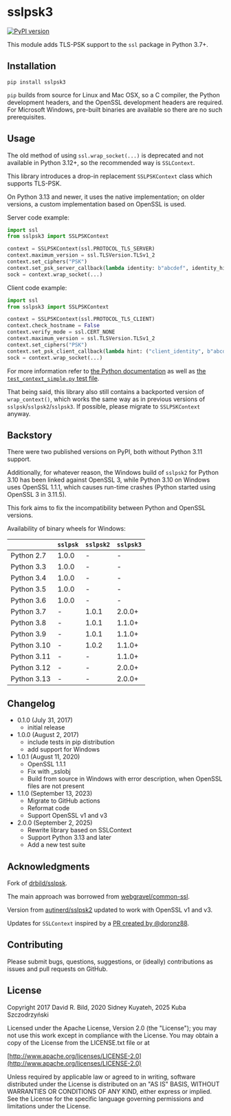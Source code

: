 # sslpsk3

[![PyPI version](https://badge.fury.io/py/sslpsk3.svg)](https://badge.fury.io/py/sslpsk3)

This module adds TLS-PSK support to the `ssl` package in Python 3.7+.

## Installation

```pip install sslpsk3```

`pip` builds from source for Linux and Mac OSX, so a C compiler, the Python
development headers, and the OpenSSL development headers are required. For
Microsoft Windows, pre-built binaries are available so there are no such
prerequisites.

## Usage

The old method of using `ssl.wrap_socket(...)` is deprecated and not available in Python 3.12+, so the recommended way
is `SSLContext`.

This library introduces a drop-in replacement `SSLPSKContext` class which supports TLS-PSK.

On Python 3.13 and newer, it uses the native implementation; on older versions, a custom implementation based on OpenSSL
is used.

Server code example:

```py
import ssl
from sslpsk3 import SSLPSKContext

context = SSLPSKContext(ssl.PROTOCOL_TLS_SERVER)
context.maximum_version = ssl.TLSVersion.TLSv1_2
context.set_ciphers("PSK")
context.set_psk_server_callback(lambda identity: b"abcdef", identity_hint="server_hint")
sock = context.wrap_socket(...)
```

Client code example:

```py
import ssl
from sslpsk3 import SSLPSKContext

context = SSLPSKContext(ssl.PROTOCOL_TLS_CLIENT)
context.check_hostname = False
context.verify_mode = ssl.CERT_NONE
context.maximum_version = ssl.TLSVersion.TLSv1_2
context.set_ciphers("PSK")
context.set_psk_client_callback(lambda hint: ("client_identity", b"abcdef"))
sock = context.wrap_socket(...)
```

For more information refer
to [the Python documentation](https://docs.python.org/3.13/library/ssl.html#ssl.SSLContext.set_psk_client_callback) as
well as [the `test_context_simple.py` test file](tests/test_context_simple.py).

That being said, this library also still contains a backported version of `wrap_context()`, which works the same way as
in previous versions of `sslpsk`/`sslpsk2`/`sslpsk3`. If possible, please migrate to `SSLPSKContext` anyway.

## Backstory

There were two published versions on PyPI, both without Python 3.11 support.

Additionally, for whatever reason, the Windows build of `sslpsk2` for Python 3.10 has been linked against OpenSSL 3,
while Python 3.10 on Windows uses OpenSSL 1.1.1, which causes run-time crashes (Python started using OpenSSL 3 in
3.11.5).

This fork aims to fix the incompatibility between Python and OpenSSL versions.

Availability of binary wheels for Windows:

|             | `sslpsk` | `sslpsk2` | `sslpsk3` |
|-------------|----------|-----------|-----------|
| Python 2.7  | 1.0.0    | -         | -         |
| Python 3.3  | 1.0.0    | -         | -         |
| Python 3.4  | 1.0.0    | -         | -         |
| Python 3.5  | 1.0.0    | -         | -         |
| Python 3.6  | 1.0.0    | -         | -         |
| Python 3.7  | -        | 1.0.1     | 2.0.0+    |
| Python 3.8  | -        | 1.0.1     | 1.1.0+    |
| Python 3.9  | -        | 1.0.1     | 1.1.0+    |
| Python 3.10 | -        | 1.0.2     | 1.1.0+    |
| Python 3.11 | -        | -         | 1.1.0+    |
| Python 3.12 | -        | -         | 2.0.0+    |
| Python 3.13 | -        | -         | 2.0.0+    |

## Changelog

+ 0.1.0 (July 31, 2017)
    + initial release
+ 1.0.0 (August 2, 2017)
    + include tests in pip distribution
    + add support for Windows
+ 1.0.1 (August 11, 2020)
    + OpenSSL 1.1.1
    + Fix with _sslobj
    + Build from source in Windows with error description, when OpenSSL files are not present
+ 1.1.0 (September 13, 2023)
    + Migrate to GitHub actions
    + Reformat code
    + Support OpenSSL v1 and v3
+ 2.0.0 (September 2, 2025)
    + Rewrite library based on SSLContext
    + Support Python 3.13 and later
    + Add a new test suite

## Acknowledgments

Fork of [drbild/sslpsk](https://github.com/drbild/sslpsk).

The main approach was borrowed from
[webgravel/common-ssl](https://github.com/webgravel/common-ssl).

Version from [autinerd/sslpsk2](https://github.com/autinerd/sslpsk2) updated to work with OpenSSL v1 and v3.

Updates for `SSLContext` inspired by a [PR created by @doronz88](https://github.com/drbild/sslpsk/pull/28).

## Contributing

Please submit bugs, questions, suggestions, or (ideally) contributions as
issues and pull requests on GitHub.

## License

Copyright 2017 David R. Bild, 2020 Sidney Kuyateh, 2025 Kuba Szczodrzyński

Licensed under the Apache License, Version 2.0 (the "License"); you may not
use this work except in compliance with the License. You may obtain a copy of
the License from the LICENSE.txt file or at

[http://www.apache.org/licenses/LICENSE-2.0](http://www.apache.org/licenses/LICENSE-2.0)

Unless required by applicable law or agreed to in writing, software
distributed under the License is distributed on an "AS IS" BASIS, WITHOUT
WARRANTIES OR CONDITIONS OF ANY KIND, either express or implied. See the
License for the specific language governing permissions and limitations under
the License.
